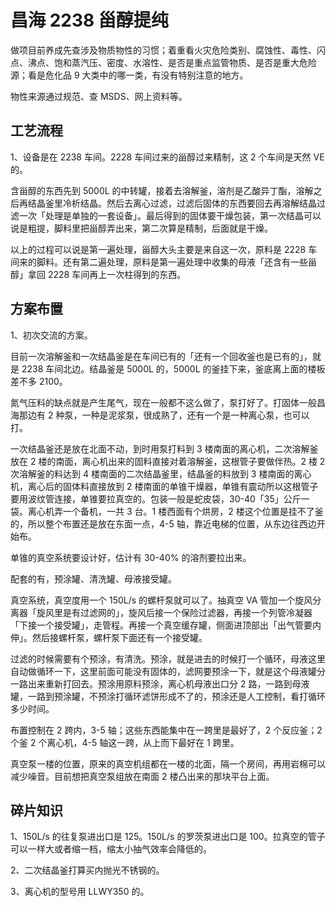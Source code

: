 # 昌海 2238 甾醇提纯

做项目前养成先查涉及物质物性的习惯；着重看火灾危险类别、腐蚀性、毒性、闪点、沸点、饱和蒸汽压、密度、水溶性、是否是重点监管物质、是否是重大危险源；看是危化品 9 大类中的哪一类，有没有特别注意的地方。

物性来源通过规范、查 MSDS、网上资料等。

## 工艺流程

1、设备是在 2238 车间。2228 车间过来的甾醇过来精制，这 2 个车间是天然 VE 的。

含甾醇的东西先到 5000L 的中转罐，接着去溶解釜，溶剂是乙酸异丁酯，溶解之后再结晶釜里冷析结晶。然后去离心过滤，过滤后固体的东西要回去再溶解结晶过滤一次「处理是单独的一套设备」。最后得到的固体要干燥包装，第一次结晶可以说是粗提，脚料里把甾醇弄出来，第二次算是精制，后面就是干燥。

以上的过程可以说是第一遍处理，甾醇大头主要是来自这一次，原料是 2228 车间来的脚料。还有第二遍处理，原料是第一遍处理中收集的母液「还含有一些甾醇」拿回 2228 车间再上一次柱得到的东西。


## 方案布置

1、初次交流的方案。

目前一次溶解釜和一次结晶釜是在车间已有的「还有一个回收釜也是已有的」，就是 2238 车间北边。结晶釜是 5000L 的，5000L 的釜挂下来，釜底离上面的楼板差不多 2100。

氮气压料的缺点就是产生尾气，现在一般都不这么做了，泵打好了。打固体一般昌海那边有 2 种泵，一种是泥浆泵，很成熟了，还有一个是一种离心泵，也可以打。

一次结晶釜还是放在北面不动，到时用泵打料到 3 楼南面的离心机，二次溶解釜放在 2 楼的南面，离心机出来的固料直接对着溶解釜，这根管子要做伴热。2 楼 2 次溶解釜的料达到 4 楼南面的二次结晶釜里，结晶釜的料放到 3 楼南面的离心机，离心后的固体料直接放到 2 楼南面的单锥干燥器，单锥有震动所以这根管子要用波纹管连接，单锥要拉真空的。包装一般是蛇皮袋，30-40「35」公斤一袋。离心机弄一个备机，一共 3 台。1 楼西面有个烘房，2 楼这个位置是挂不了釜的，所以整个布置还是放在东面一点，4-5 轴，靠近电梯的位置，从东边往西边开始布。

单锥的真空系统要设计好，估计有 30-40% 的溶剂要拉出来。

配套的有，预涂罐、清洗罐、母液接受罐。

真空系统，真空度用一个 150L/s 的螺杆泵就可以了。抽真空 VA 管加一个旋风分离器「旋风里是有过滤网的」，旋风后接一个保险过滤器，再接一个列管冷凝器「下接一个接受罐」，走管程。再接一个真空缓存罐，侧面进顶部出「出气管要内伸」。然后接螺杆泵，螺杆泵下面还有一个接受罐。

过滤的时候需要有个预涂，有清洗。预涂，就是进去的时候打一个循环，母液这里自动做循环一下，这里前面可能没有固体的，滤网要预涂一下，就是这个母液罐分一路出来重新打回去。预涂用原料预涂，离心机母液出口分 2 路，一路到母液罐，一路到预涂罐，不预涂打循环滤饼形成不了的，预涂还是人工控制，看打循环多少时间。

布置控制在 2 跨内，3-5 轴；这些东西能集中在一跨里是最好了，2 个反应釜；2 个釜 2 个离心机，4-5 轴这一跨，从上而下最好在 1 跨里。

真空泵一楼的位置，原来的真空机组都在一楼的北面，隔一个房间，再用岩棉可以减少噪音。目前想把真空泵组放在南面 2 楼凸出来的那块平台上面。


## 碎片知识

1、150L/s 的往复泵进出口是 125。150L/s 的罗茨泵进出口是 100。拉真空的管子可以一样大或者缩一档，缩太小抽气效率会降低的。

2、二次结晶釜打算买内抛光不锈钢的。

3、离心机的型号用 LLWY350 的。

